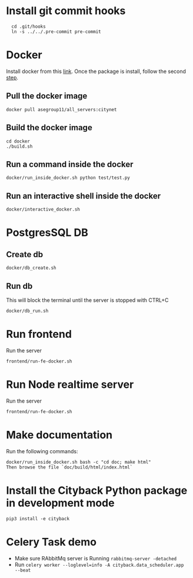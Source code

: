 Install git commit hooks
========================
```
  cd .git/hooks
  ln -s ../../.pre-commit pre-commit
```

Docker
======
Install docker from this [link](https://docs.docker.com/install/linux/docker-ce/ubuntu/#prerequisites).
Once the package is install, follow the second [step](https://docs.docker.com/install/linux/linux-postinstall/).

Pull the docker image
----
```
docker pull asegroup11/all_servers:citynet
```

Build the docker image
-----
```
cd docker
./build.sh

```

Run a command inside the docker
-----
```
docker/run_inside_docker.sh python test/test.py 
```

Run an interactive shell inside the docker
-----
```
docker/interactive_docker.sh
```


PostgresSQL DB
======
Create db
------
```
docker/db_create.sh 
```

Run db
------
This will block the terminal until the server is stopped with CTRL+C
``` 
docker/db_run.sh
```


Run frontend
======

Run the server
```
frontend/run-fe-docker.sh
```

Run Node realtime server
======

Run the server
```
frontend/run-fe-docker.sh
```


Make documentation
====
Run the following commands:
```
docker/run_inside_docker.sh bash -c "cd doc; make html"
Then browse the file `doc/build/html/index.html`
``` 

Install the Cityback Python package in development mode
======

``` 
pip3 install -e cityback
```

Celery Task demo
======

* Make sure RAbbitMq server is Running `rabbitmq-server -detached` 
* Run `celery worker --loglevel=info -A cityback.data_scheduler.app  --beat`
